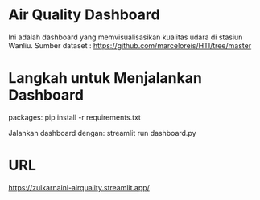 # Air Quality Dashboard
Ini adalah dashboard yang memvisualisasikan kualitas udara di stasiun Wanliu.
Sumber dataset : https://github.com/marceloreis/HTI/tree/master

# Langkah untuk Menjalankan Dashboard
packages: pip install -r requirements.txt

Jalankan dashboard dengan: streamlit run dashboard.py

# URL
https://zulkarnaini-airquality.streamlit.app/
